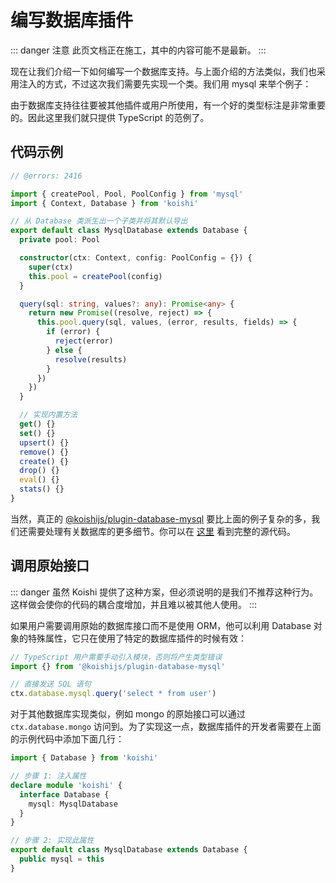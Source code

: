 # 编写数据库插件

::: danger 注意
此页文档正在施工，其中的内容可能不是最新。
:::

现在让我们介绍一下如何编写一个数据库支持。与上面介绍的方法类似，我们也采用注入的方式，不过这次我们需要先实现一个类。我们用 mysql 来举个例子：

由于数据库支持往往要被其他插件或用户所使用，有一个好的类型标注是非常重要的。因此这里我们就只提供 TypeScript 的范例了。

## 代码示例

```ts no-extra-header
// @errors: 2416

import { createPool, Pool, PoolConfig } from 'mysql'
import { Context, Database } from 'koishi'

// 从 Database 类派生出一个子类并将其默认导出
export default class MysqlDatabase extends Database {
  private pool: Pool

  constructor(ctx: Context, config: PoolConfig = {}) {
    super(ctx)
    this.pool = createPool(config)
  }

  query(sql: string, values?: any): Promise<any> {
    return new Promise((resolve, reject) => {
      this.pool.query(sql, values, (error, results, fields) => {
        if (error) {
          reject(error)
        } else {
          resolve(results)
        }
      })
    })
  }

  // 实现内置方法
  get() {}
  set() {}
  upsert() {}
  remove() {}
  create() {}
  drop() {}
  eval() {}
  stats() {}
}
```

当然，真正的 [@koishijs/plugin-database-mysql](../../plugins/database/mysql.md) 要比上面的例子复杂的多，我们还需要处理有关数据库的更多细节。你可以在 [这里](https://github.com/koishijs/koishi/tree/master/plugins/database/mysql) 看到完整的源代码。

## 调用原始接口

::: danger
虽然 Koishi 提供了这种方案，但必须说明的是我们不推荐这种行为。这样做会使你的代码的耦合度增加，并且难以被其他人使用。
:::

如果用户需要调用原始的数据库接口而不是使用 ORM，他可以利用 Database 对象的特殊属性，它只在使用了特定的数据库插件的时候有效：

```ts
// TypeScript 用户需要手动引入模块，否则将产生类型错误
import {} from '@koishijs/plugin-database-mysql'

// 直接发送 SQL 语句
ctx.database.mysql.query('select * from user')
```

对于其他数据库实现类似，例如 mongo 的原始接口可以通过 `ctx.database.mongo` 访问到。为了实现这一点，数据库插件的开发者需要在上面的示例代码中添加下面几行：

```ts
import { Database } from 'koishi'

// 步骤 1: 注入属性
declare module 'koishi' {
  interface Database {
    mysql: MysqlDatabase
  }
}

// 步骤 2: 实现此属性
export default class MysqlDatabase extends Database {
  public mysql = this
}
```

